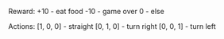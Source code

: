 Reward:
  +10 - eat food
  -10 - game over
  0   - else

Actions:
  [1, 0, 0] - straight
  [0, 1, 0] - turn right
  [0, 0, 1] - turn left
